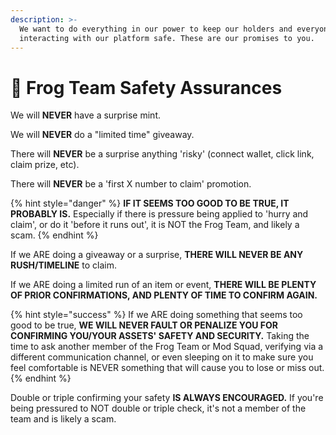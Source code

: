 ```yaml
---
description: >-
  We want to do everything in our power to keep our holders and everyone
  interacting with our platform safe. These are our promises to you.
---
```


# 🐸 Frog Team Safety Assurances

We will **NEVER** have a surprise mint.&#x20;

We will **NEVER** do a "limited time" giveaway.&#x20;

There will **NEVER** be a surprise anything 'risky' (connect wallet, click link, claim prize, etc).&#x20;

There will **NEVER** be a 'first X number to claim' promotion.

{% hint style="danger" %}
**IF IT SEEMS TOO GOOD TO BE TRUE, IT PROBABLY IS.** Especially if there is pressure being applied to 'hurry and claim', or do it 'before it runs out', it is NOT the Frog Team, and likely a scam.&#x20;
{% endhint %}

If we ARE doing a giveaway or a surprise, **THERE WILL NEVER BE ANY RUSH/TIMELINE** to claim.

If we ARE doing a limited run of an item or event, **THERE WILL BE PLENTY OF PRIOR CONFIRMATIONS, AND PLENTY OF TIME TO CONFIRM AGAIN.**

{% hint style="success" %}
If we ARE doing something that seems too good to be true, **WE WILL NEVER FAULT OR PENALIZE YOU FOR CONFIRMING YOU/YOUR ASSETS' SAFETY AND SECURITY.** Taking the time to ask another member of the Frog Team or Mod Squad, verifying via a different communication channel, or even sleeping on it to make sure you feel comfortable is NEVER something that will cause you to lose or miss out.&#x20;
{% endhint %}

Double or triple confirming your safety **IS ALWAYS ENCOURAGED.** If you're being pressured to NOT double or triple check, it's not a member of the team and is likely a scam.&#x20;
